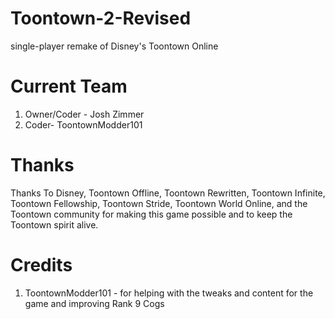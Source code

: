 # Toontown-2-Revised
single-player remake of Disney's Toontown Online

# Current Team

1. Owner/Coder - Josh Zimmer 
2. Coder- ToontownModder101

# Thanks

Thanks To Disney, Toontown Offline, Toontown Rewritten, Toontown Infinite, Toontown Fellowship, Toontown Stride, Toontown World Online, 
and the Toontown community for making this game possible and to keep the Toontown spirit alive.

# Credits
1. ToontownModder101 - for helping with the tweaks and content for the game and improving Rank 9 Cogs
